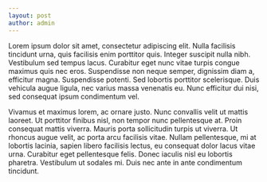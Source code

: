 ```yaml
---
layout: post
author: admin
---
```

Lorem ipsum dolor sit amet, consectetur adipiscing elit. Nulla facilisis tincidunt urna, quis facilisis enim porttitor quis. Integer suscipit nulla nibh. Vestibulum sed tempus lacus. Curabitur eget nunc vitae turpis congue maximus quis nec eros. Suspendisse non neque semper, dignissim diam a, efficitur magna. Suspendisse potenti. Sed lobortis porttitor scelerisque. Duis vehicula augue ligula, nec varius massa venenatis eu. Nunc efficitur dui nisi, sed consequat ipsum condimentum vel.

Vivamus et maximus lorem, ac ornare justo. Nunc convallis velit ut mattis laoreet. Ut porttitor finibus nisl, non tempor nunc pellentesque at. Proin consequat mattis viverra. Mauris porta sollicitudin turpis ut viverra. Ut rhoncus augue velit, ac porta arcu facilisis vitae. Nullam pellentesque, mi at lobortis lacinia, sapien libero facilisis lectus, eu consequat dolor lacus vitae urna. Curabitur eget pellentesque felis. Donec iaculis nisl eu lobortis pharetra. Vestibulum ut sodales mi. Duis nec ante in ante condimentum tincidunt.
